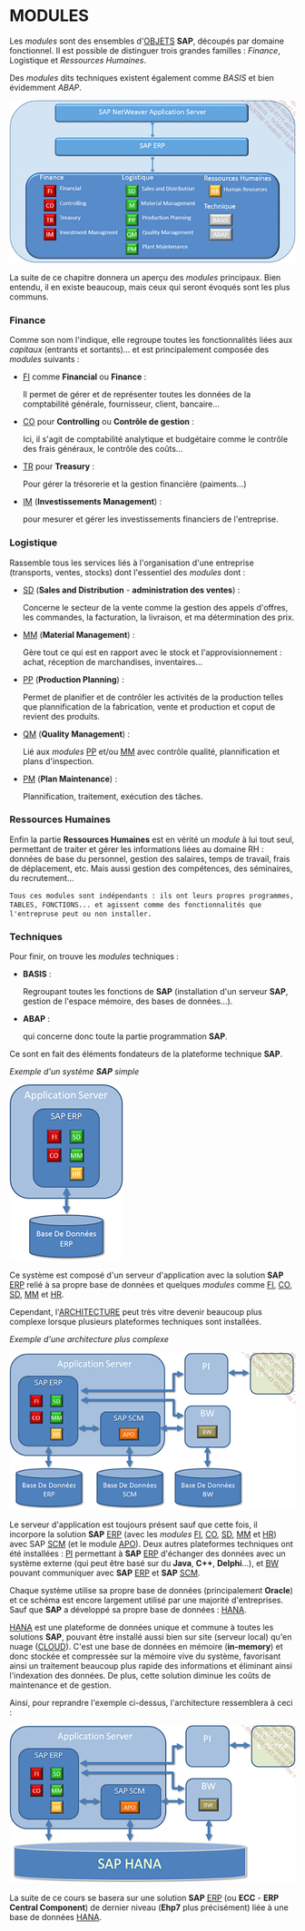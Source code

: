# **MODULES**

Les _modules_ sont des ensembles d'[OBJETS](../14_Classes/01_ABAP_Object/01_ABAP_Object.md) **SAP**, découpés par domaine fonctionnel. Il est possible de distinguer trois grandes familles : _Finance_, Logistique et _Ressources Humaines_.

Des _modules_ dits techniques existent également comme _BASIS_ et bien évidemment _ABAP_.

![](../ressources/02_03_01.png)

La suite de ce chapitre donnera un aperçu des _modules_ principaux. Bien entendu, il en existe beaucoup, mais ceux qui seront évoqués sont les plus communs.

### Finance

Comme son nom l'indique, elle regroupe toutes les fonctionnalités liées aux _capitaux_ (entrants et sortants)... et est principalement composée des _modules_ suivants :

- [FI](../18_Modules/Module_FI/README.md) comme **Financial** ou **Finance** :

  Il permet de gérer et de représenter toutes les données de la comptabilité générale, fournisseur, client, bancaire...

- [CO](../18_Modules/Module_CO/README.md) pour **Controlling** ou **Contrôle de gestion** :

  Ici, il s'agit de comptabilité analytique et budgétaire comme le contrôle des frais généraux, le contrôle des coûts...

- [TR](../18_Modules/Module_TR/README.md) pour **Treasury** :

  Pour gérer la trésorerie et la gestion financière (paiments...)

- [IM](../18_Modules/Module_IM/README.md) (**Investissements Management**) :

  pour mesurer et gérer les investissements financiers de l'entreprise.

### Logistique

Rassemble tous les services liés à l'organisation d'une entreprise (transports, ventes, stocks) dont l'essentiel des _modules_ dont :

- [SD](../18_Modules/Module_SD/README.md) (**Sales and Distribution** - **administration des ventes**) :

  Concerne le secteur de la vente comme la gestion des appels d'offres, les commandes, la facturation, la livraison, et ma détermination des prix.

- [MM](../18_Modules/Module_MM/README.md) (**Material Management**) :

  Gère tout ce qui est en rapport avec le stock et l'approvisionnement : achat, réception de marchandises, inventaires...

- [PP](../18_Modules/Module_PP/README.md) (**Production Planning**) :

  Permet de planifier et de contrôler les activités de la production telles que plannification de la fabrication, vente et production et coput de revient des produits.

- [QM](../18_Modules/Module_QM/README.md) (**Quality Management**) :

  Lié aux _modules_ [PP]() et/ou [MM]() avec contrôle qualité, plannification et plans d'inspection.

- [PM](../18_Modules/Module_PM/README.md) (**Plan Maintenance**) :

  Plannification, traitement, exécution des tâches.

### Ressources Humaines

Enfin la partie **Ressources Humaines** est en vérité un _module_ à lui tout seul, permettant de traiter et gérer les informations liées au domaine RH : données de base du personnel, gestion des salaires, temps de travail, frais de déplacement, etc. Mais aussi gestion des compétences, des séminaires, du recrutement...

    Tous ces modules sont indépendants : ils ont leurs propres programmes, TABLES, FONCTIONS... et agissent comme des fonctionnalités que l'entrepruse peut ou non installer.

### Techniques

Pour finir, on trouve les _modules_ techniques :

- **BASIS** :

  Regroupant toutes les fonctions de **SAP** (installation d'un serveur **SAP**, gestion de l'espace mémoire, des bases de données...).

- **ABAP** :

  qui concerne donc toute la partie programmation **SAP**.

Ce sont en fait des éléments fondateurs de la plateforme technique **SAP**.

_Exemple d'un système **SAP** simple_

![](../ressources/02_03_02.png)

Ce système est composé d'un serveur d'application avec la solution **SAP** [ERP]() relié à sa propre base de données et quelques _modules_ comme [FI](../18_Modules/Module_FI/README.md), [CO](../18_Modules/Module_CO/README.md), [SD](../18_Modules/Module_SD/README.md), [MM](../18_Modules/Module_MM/README.md) et [HR](../18_Modules/Module_HR/README.md).

Cependant, l'[ARCHITECTURE](02_Architecture.md) peut très vitre devenir beaucoup plus complexe lorsque plusieurs plateformes techniques sont installées.

_Exemple d'une architecture plus complexe_

![](../ressources/02_03_03.png)

Le serveur d'application est toujours présent sauf que cette fois, il incorpore la solution **SAP** [ERP]() (avec les _modules_ [FI](../18_Modules/Module_FI/README.md), [CO](../18_Modules/Module_CO/README.md), [SD](../18_Modules/Module_SD/README.md), [MM](../18_Modules/Module_MM/README.md) et [HR](../18_Modules/Module_HR/README.md)) avec SAP [SCM]() (et le module [APO]()). Deux autres plateformes techniques ont été installées : [PI]() permettant à **SAP** [ERP]() d'échanger des données avec un système externe (qui peut être basé sur du **Java**, **C++**, **Delphi**...), et [BW]() pouvant communiquer avec **SAP** [ERP]() et **SAP** [SCM]().

Chaque système utilise sa propre base de données (principalement **Oracle**) et ce schéma est encore largement utilisé par une majorité d'entreprises. Sauf que **SAP** a développé sa propre base de données : [HANA]().

[HANA]() est une plateforme de données unique et commune à toutes les solutions **SAP**, pouvant être installé aussi bien sur site (serveur local) qu'en nuage ([CLOUD]()). C'est une base de données en mémoire (**in-memory**) et donc stockée et compressée sur la mémoire vive du système, favorisant ainsi un traitement beaucoup plus rapide des informations et éliminant ainsi l'indexation des données. De plus, cette solution diminue les coûts de maintenance et de gestion.

Ainsi, pour reprandre l'exemple ci-dessus, l'architecture ressemblera à ceci :

![](../ressources/02_03_04.png)

La suite de ce cours se basera sur une solution **SAP** [ERP]() (ou **ECC** - **ERP Central Component**) de dernier niveau (**Ehp7** plus précisément) liée à une base de données [HANA]().
